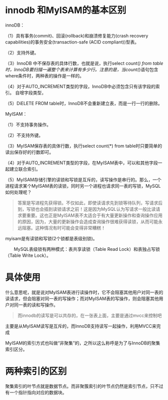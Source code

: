 # innodb 和MyISAM的基本区别

innoDB：

（1）具有事务(commit)、回滚(rollback)和崩溃修复能力(crash recovery capabilities)的事务安全(transaction-safe (ACID compliant))型表。

（2）支持外键。

（3）InnoDB 中不保存表的具体行数，也就是说，执行select count(*) from table时，InnoDB要扫描一遍整个表来计算有多少行。注意的是，当count(*)语句包含 where条件时，两种表的操作是一样的。

（4）对于AUTO_INCREMENT类型的字段，InnoDB中必须包含只有该字段的索引。 自增字段类型，

（5）DiELETE FROM table时，InnoDB不会重新建立表，而是一行一行的删除。



MyISAM：

（1）不支持事务操作。

（2）不支持外键。

（3）MyISAM保存表的具体行数，执行select count(*) from table时只要简单的读出保存好的行数即可。

（4）对于AUTO_INCREMENT类型的字段，在MyISAM表中，可以和其他字段一起建立联合索引。

（5）MyISAM存储引擎的读锁和写锁是互斥的，读写操作是串行的。那么，一个进程请求某个MyISAM表的读锁，同时另一个进程也请求同一表的写锁，MySQL如何处理呢？
>答案是写进程先获得锁。不仅如此，即使读请求先到锁等待队列，写请求后到，写锁也会插到读锁请求之前！这是因为MySQL认为写请求一般比读请求要重要。这也正是MyISAM表不太适合于有大量更新操作和查询操作应用的原因，因为，大量的更新操作会造成查询操作很难获得读锁，从而可能永远阻塞。这种情况有时可能会变得非常糟糕！

myisam是有读锁和写锁(2个锁都是表级别锁)。

       MySQL表级锁有两种模式：表共享读锁（Table Read Lock）和表独占写锁（Table Write Lock）。

# 具体使用
什么意思呢，就是说对MyISAM表进行读操作时，它不会阻塞其他用户对同一表的读请求，但会阻塞对同一表的写操作；而对MyISAM表的写操作，则会阻塞其他用户对同一表的读和写操作。

>而innodb的读写是可以共存的，在一张表上面，主要是通过mvcc来控制吧

主要是从MyISAM读写是互斥的，而InnoDB支持读写一起操作，利用MVCC来完成

MyISAM的索引方式也叫做“非聚集”的，之所以这么称呼是为了与InnoDB的聚集索引区分。

# 两种索引的区别

聚集索引的叶节点就是数据节点。而非聚簇索引的叶节点仍然是索引节点，只不过有一个指针指向对应的数据块。

